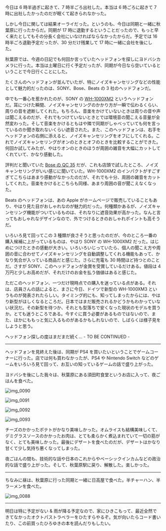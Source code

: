今日は 6 時半過ぎに起きて、7 時半ごろ出社した。本当は 6 時ごろに起きて 7 時に出社したかったのだが眠くて起きられなかった。

しかし今日に関しては結果オーライだった。というのも、今日は同期と一緒に秋葉原に行ったからだ。同期が 17 時に退勤するということだったので、もっと早く来たとしてもその分長く会社にいなければならなかったからだ。予定では 16 時半ごろ退勤予定だったが、30 分だけ残業して 17 時に一緒に会社を後にした。

秋葉原では、今週の日記でも何回か言っていたヘッドフォンを探しにヨドバシカメラに行った。本当は土曜日に行く予定だったが、同期が今日なら空いているということで今日行くことにした。

たくさんのヘッドフォンが並んでいたが、特にノイズキャンセリングなどの性能として魅力的だったのは、SONY、Bose、Beats の 3 社のヘッドフォンだ。

中でも一番心を惹かれたのが、SONY の [WH-1000XM2](https://www.sony.jp/headphone/products/WH-1000XM2/) というヘッドフォンだ。耳につけた瞬間、ノイズキャンセリングのかかり方が一瞬で伝わるくらい、周りの音を遮断してくれた。もちろん、音楽をかけていないときは周りの音や声は聞こえるのだが、それでもつけていないときとでは環境音の聞こえる音量が全然変わった。そして音楽をかけるともはや隣で同期がしゃべっていても何を言っているのか聞き取れないくらい遮音された。また、このヘッドフォンは、右手をヘッドフォンの右側に添えると、ノイズキャンセリングをオフにしてくれる。これでノイズキャンセリングがオンのときとオフのときを比較することができた。何回か試してみたが、やはりオンのときのほうが周囲の雑音を大幅にカットしてくれていて、かなり感動した。

評判だと聞いていた [Bose の QC 35](https://www.bose.co.jp/ja_jp/products/headphones/over_ear_headphones/quietcomfort-35-wireless-ii.html) だが、これも店頭で試したところ、ノイズキャンセリングがいい感じに聞いていた。WH-1000XM2 のインパクトがすごすぎてこちらはあまり感動がなかったのだが、それでも十分、周囲の雑音をカットしてくれた。音楽をかけるとこちらも同様、あまり周囲の音が聞こえなくなった。

Beats のヘッドフォンは、あの Apple がホームページで販売していることもあり、やはり見た目がおしゃれなのが魅力的だった。何種類かあるが、ノイズキャンセリング機能がついているものは、それなりに遮音効果が高かった。なんと言ってもおしゃれなデザインなので、外でつけるときのおしゃれポイントも高そうだ。

いろいろ見て回ってこの 3 種類が良さそうと思ったのだが、今のところ一番の購入候補に上がっているものは、やはり SONY の WH-1000XM2 だった。はじめにつけたときの感動が大きい。いろいろいじっていたら、個人の聞こえ方や周囲の音に合わせてノイズキャンセリングを自動調整してくれる機能もあって、かなり気合が入っている商品だと感じた。さらに充電も 30 時間ほど持つとのことだ。さすが SONY、このヘッドフォンが金賞を受賞しているだけある。値段は 4 万円と少しお高めだが、それだけのお金を払う価値はあると感じた。

ただこのヘッドフォン、一つだけ現時点での購入を迷っている点がある。それは、店員さんの話によると、まさに今日、ドイツで新型の WH-1000XM3 というものが発表されたらしい。タイミング的にも、知ってしまったからには、やはり新型がほしくなるところだ。日本ではまだ販売されるかどうかもわかっていない状況だ。その新型を待つか、それとも型落ちで安くなった現状のモデルを買うか。とても迷うところである。今すぐに買う必要があるものではないので、また、ほかにももっと気に入るものがあるかもしれないので、しばらくは様子見をしようと思う。

ヘッドフォン探しの度はまだまだ続く... - TO BE CONTINUED -

---

ヘッドフォンを見終えた後は、同期が PS4 を買いたいということでゲームコーナーに行った。店では何も買わなかったが、PS4 や Nintendo Switch などのゲームをいろいろ見て回って、お互いの知っているゲームの話で盛り上がった。

ヨドバシを後にした我々は、秋葉原にある須田町食堂というお店に入って、夜ごはんを食べた。

![img_0090](https://noraworld.github.io/box-bulbasaur/2018/08/img_0090.jpg)

![img_0091](https://noraworld.github.io/box-bulbasaur/2018/08/img_0091.jpg)

![img_0092](https://noraworld.github.io/box-bulbasaur/2018/08/img_0092.jpg)

![img_0093](https://noraworld.github.io/box-bulbasaur/2018/08/img_0093.jpg)

チーズのかかったポテトがかなり美味しかった。オムライスも結構美味しくて、デミグラスソースのかかったお肉は、とても柔らかく煮込まれていて一切の筋がなく、とても美味しかった。最後にデザートを食べたのだが、デザートはかなり甘くて少し気持ち悪くなってしまった。

夜ごはんの間も、技術的な話や日本のこれからやベーシックインカムなどの政治的な話で盛り上がった。そして、秋葉原駅に戻り、解散した。楽しかった。

---

ちなみに昼は、秋葉原に行った同期と一緒に日高屋で食べた。半チャーハン、半ラーメンを食べた。

![img_0088](https://noraworld.github.io/box-bulbasaur/2018/08/img_0088.jpg)

---

明日は特に予定がない & 雨が降る予定なので、家にひきこもって、最近全然できてなかったオクトパストラベラーをひたすらやるぞ。気が向いたらコード書いたり、この前買ったひろゆきの本を読んだりもしたい。
